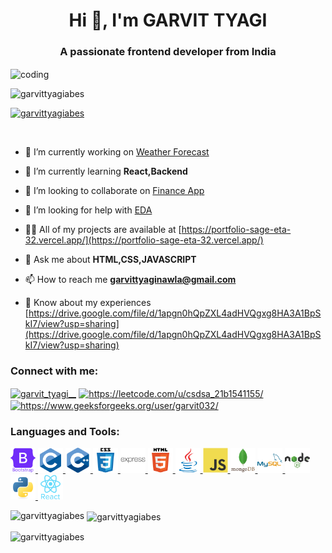 <h1 align="center">Hi 👋, I'm GARVIT TYAGI</h1>
<h3 align="center">A passionate frontend developer from India</h3>
<img align="center" alt="coding" width "1000" src="https://i.giphy.com/media/v1.Y2lkPTc5MGI3NjExa2p0Y3E0ZDVwZHltcjFmY3RhZjZkbWcxMXdrM2l3NDB4Y2RnN25jbyZlcD12MV9pbnRlcm5hbF9naWZfYnlfaWQmY3Q9Zw/bGgsc5mWoryfgKBx1u/giphy.gif">

<p align="left"> <img src="https://komarev.com/ghpvc/?username=garvittyagiabes&label=Profile%20views&color=0e75b6&style=flat" alt="garvittyagiabes" /> </p>

<p align="left"> <a href="https://github.com/ryo-ma/github-profile-trophy"><img src="https://github-profile-trophy.vercel.app/?username=garvittyagiabes" alt="garvittyagiabes" /></a> </p>

<p align="left"> <a href="https://twitter.com/" target="blank"><img src="https://img.shields.io/twitter/follow/?logo=twitter&style=for-the-badge" alt="" /></a> </p>

- 🔭 I’m currently working on [Weather Forecast](https://github.com/GarvittyagiABES/Weather-forecast)

- 🌱 I’m currently learning **React,Backend**

- 👯 I’m looking to collaborate on [Finance App](https://github.com/GarvittyagiABES/finance-app)

- 🤝 I’m looking for help with [EDA](https://github.com/GarvittyagiABES/EDA)

- 👨‍💻 All of my projects are available at [https://portfolio-sage-eta-32.vercel.app/](https://portfolio-sage-eta-32.vercel.app/)

- 💬 Ask me about **HTML,CSS,JAVASCRIPT**

- 📫 How to reach me **garvittyaginawla@gmail.com**

- 📄 Know about my experiences [https://drive.google.com/file/d/1apgn0hQpZXL4adHVQgxg8HA3A1BpSkI7/view?usp=sharing](https://drive.google.com/file/d/1apgn0hQpZXL4adHVQgxg8HA3A1BpSkI7/view?usp=sharing)

<h3 align="left">Connect with me:</h3>
<p align="left">
<a href="https://instagram.com/garvit_tyagi__" target="blank"><img align="center" src="https://raw.githubusercontent.com/rahuldkjain/github-profile-readme-generator/master/src/images/icons/Social/instagram.svg" alt="garvit_tyagi__" height="30" width="40" /></a>
<a href="https://www.leetcode.com/https://leetcode.com/u/garvit_tyagi__/(https://leetcode.com/u/garvit_tyagi__/)" target="blank"><img align="center" src="https://raw.githubusercontent.com/rahuldkjain/github-profile-readme-generator/master/src/images/icons/Social/leet-code.svg" alt="https://leetcode.com/u/csdsa_21b1541155/" height="30" width="40" /></a>
<a href="https://auth.geeksforgeeks.org/user/https://www.geeksforgeeks.org/user/garvit032/" target="blank"><img align="center" src="https://raw.githubusercontent.com/rahuldkjain/github-profile-readme-generator/master/src/images/icons/Social/geeks-for-geeks.svg" alt="https://www.geeksforgeeks.org/user/garvit032/" height="30" width="40" /></a>
</p>

<h3 align="left">Languages and Tools:</h3>
<p align="left"> <a href="https://getbootstrap.com" target="_blank" rel="noreferrer"> <img src="https://raw.githubusercontent.com/devicons/devicon/master/icons/bootstrap/bootstrap-plain-wordmark.svg" alt="bootstrap" width="40" height="40"/> </a> <a href="https://www.cprogramming.com/" target="_blank" rel="noreferrer"> <img src="https://raw.githubusercontent.com/devicons/devicon/master/icons/c/c-original.svg" alt="c" width="40" height="40"/> </a> <a href="https://www.w3schools.com/cpp/" target="_blank" rel="noreferrer"> <img src="https://raw.githubusercontent.com/devicons/devicon/master/icons/cplusplus/cplusplus-original.svg" alt="cplusplus" width="40" height="40"/> </a> <a href="https://www.w3schools.com/css/" target="_blank" rel="noreferrer"> <img src="https://raw.githubusercontent.com/devicons/devicon/master/icons/css3/css3-original-wordmark.svg" alt="css3" width="40" height="40"/> </a> <a href="https://expressjs.com" target="_blank" rel="noreferrer"> <img src="https://raw.githubusercontent.com/devicons/devicon/master/icons/express/express-original-wordmark.svg" alt="express" width="40" height="40"/> </a> <a href="https://www.w3.org/html/" target="_blank" rel="noreferrer"> <img src="https://raw.githubusercontent.com/devicons/devicon/master/icons/html5/html5-original-wordmark.svg" alt="html5" width="40" height="40"/> </a> <a href="https://www.java.com" target="_blank" rel="noreferrer"> <img src="https://raw.githubusercontent.com/devicons/devicon/master/icons/java/java-original.svg" alt="java" width="40" height="40"/> </a> <a href="https://developer.mozilla.org/en-US/docs/Web/JavaScript" target="_blank" rel="noreferrer"> <img src="https://raw.githubusercontent.com/devicons/devicon/master/icons/javascript/javascript-original.svg" alt="javascript" width="40" height="40"/> </a> <a href="https://www.mongodb.com/" target="_blank" rel="noreferrer"> <img src="https://raw.githubusercontent.com/devicons/devicon/master/icons/mongodb/mongodb-original-wordmark.svg" alt="mongodb" width="40" height="40"/> </a> <a href="https://www.mysql.com/" target="_blank" rel="noreferrer"> <img src="https://raw.githubusercontent.com/devicons/devicon/master/icons/mysql/mysql-original-wordmark.svg" alt="mysql" width="40" height="40"/> </a> <a href="https://nodejs.org" target="_blank" rel="noreferrer"> <img src="https://raw.githubusercontent.com/devicons/devicon/master/icons/nodejs/nodejs-original-wordmark.svg" alt="nodejs" width="40" height="40"/> </a> <a href="https://www.python.org" target="_blank" rel="noreferrer"> <img src="https://raw.githubusercontent.com/devicons/devicon/master/icons/python/python-original.svg" alt="python" width="40" height="40"/> </a> <a href="https://reactjs.org/" target="_blank" rel="noreferrer"> <img src="https://raw.githubusercontent.com/devicons/devicon/master/icons/react/react-original-wordmark.svg" alt="react" width="40" height="40"/> </a> </p>

<p><img align="left" src="https://github-readme-stats.vercel.app/api/top-langs?username=garvittyagiabes&show_icons=true&locale=en&layout=compact" alt="garvittyagiabes" /></p>

<p>&nbsp;<img align="center" src="https://github-readme-stats.vercel.app/api?username=garvittyagiabes&show_icons=true&locale=en" alt="garvittyagiabes" /></p>

<p><img align="center" src="https://github-readme-streak-stats.herokuapp.com/?user=garvittyagiabes&" alt="garvittyagiabes" /></p>
